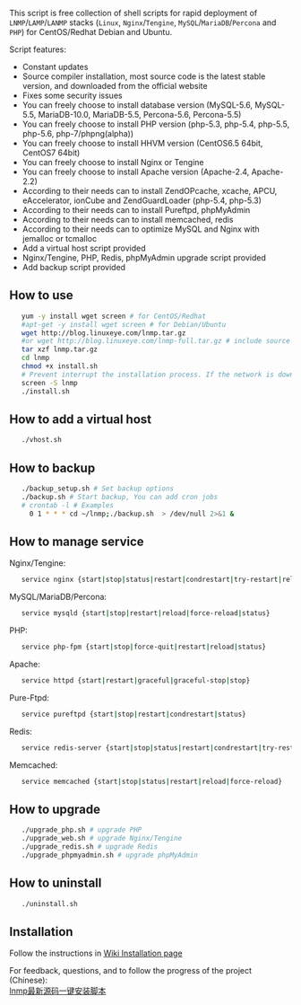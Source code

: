    This script is free collection of shell scripts for rapid deployment of `LNMP`/`LAMP`/`LANMP` stacks (`Linux`, `Nginx`/`Tengine`, `MySQL`/`MariaDB`/`Percona` and `PHP`) for CentOS/Redhat Debian and Ubuntu.

   Script features: 
- Constant updates 
- Source compiler installation, most source code is the latest stable version, and downloaded from the official website
- Fixes some security issues 
- You can freely choose to install database version (MySQL-5.6, MySQL-5.5, MariaDB-10.0, MariaDB-5.5, Percona-5.6, Percona-5.5)
- You can freely choose to install PHP version (php-5.3, php-5.4, php-5.5, php-5.6, php-7/phpng(alpha))
- You can freely choose to install HHVM version (CentOS6.5 64bit, CentOS7 64bit)
- You can freely choose to install Nginx or Tengine
- You can freely choose to install Apache version (Apache-2.4, Apache-2.2)
- According to their needs can to install ZendOPcache, xcache, APCU, eAccelerator, ionCube and ZendGuardLoader (php-5.4, php-5.3)
- According to their needs can to install Pureftpd, phpMyAdmin
- According to their needs can to install memcached, redis
- According to their needs can to optimize MySQL and Nginx with jemalloc or tcmalloc
- Add a virtual host script provided
- Nginx/Tengine, PHP, Redis, phpMyAdmin upgrade script provided
- Add backup script provided

## How to use 

```bash
   yum -y install wget screen # for CentOS/Redhat
   #apt-get -y install wget screen # for Debian/Ubuntu 
   wget http://blog.linuxeye.com/lnmp.tar.gz
   #or wget http://blog.linuxeye.com/lnmp-full.tar.gz # include source packages
   tar xzf lnmp.tar.gz
   cd lnmp
   chmod +x install.sh
   # Prevent interrupt the installation process. If the network is down, you can execute commands `screen -r lnmp` network reconnect the installation window.
   screen -S lnmp
   ./install.sh
```

## How to add a virtual host

```bash
   ./vhost.sh
```

## How to backup

```bash
   ./backup_setup.sh # Set backup options 
   ./backup.sh # Start backup, You can add cron jobs
   # crontab -l # Examples 
     0 1 * * * cd ~/lnmp;./backup.sh  > /dev/null 2>&1 &
```

## How to manage service
Nginx/Tengine:
```bash
   service nginx {start|stop|status|restart|condrestart|try-restart|reload|force-reload|configtest}
```
MySQL/MariaDB/Percona:
```bash
   service mysqld {start|stop|restart|reload|force-reload|status}
```
PHP:
```bash
   service php-fpm {start|stop|force-quit|restart|reload|status}
```
Apache:
```bash
   service httpd {start|restart|graceful|graceful-stop|stop}
```
Pure-Ftpd:
```bash
   service pureftpd {start|stop|restart|condrestart|status}
```
Redis:
```bash
   service redis-server {start|stop|status|restart|condrestart|try-restart|reload|force-reload}
```
Memcached:
```bash
   service memcached {start|stop|status|restart|reload|force-reload}
```

## How to upgrade 
```bash
   ./upgrade_php.sh # upgrade PHP
   ./upgrade_web.sh # upgrade Nginx/Tengine
   ./upgrade_redis.sh # upgrade Redis 
   ./upgrade_phpmyadmin.sh # upgrade phpMyAdmin 
```

## How to uninstall 

```bash
   ./uninstall.sh
```

## Installation
   Follow the instructions in [Wiki Installation page](https://github.com/lj2007331/lnmp/wiki/Installation)<br />

   For feedback, questions, and to follow the progress of the project (Chinese): <br />
   [lnmp最新源码一键安装脚本](http://blog.linuxeye.com/31.html)<br />
